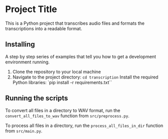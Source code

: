# Project Title
This is a Python project that transcribes audio files and formats the transcriptions into a readable format.


## Installing
A step by step series of examples that tell you how to get a development environment running.

1. Clone the repository to your local machine
2. Navigate to the project directory:
`cd transcription`
Install the required Python libraries:
`pip install -r requirements.txt``



## Running the scripts
To convert all files in a directory to WAV format, run the `convert_all_files_to_wav` function from `src/preprocess.py`.

To process all files in a directory, run the `process_all_files_in_dir` function from `src/main.py`.
